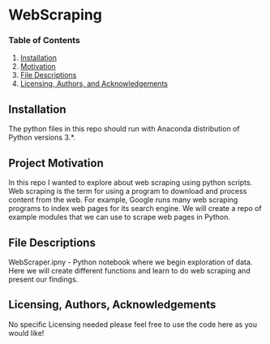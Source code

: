 # WebScraping

### Table of Contents

1. [Installation](#installation)
2. [Motivation](#motivation)
3. [File Descriptions](#files)
4. [Licensing, Authors, and Acknowledgements](#licensing)

## Installation <a name="installation"></a>

The python files in this repo should run with Anaconda distribution of Python versions 3.*.

## Project Motivation<a name="motivation"></a>

In this repo I wanted to explore about web scraping using python scripts. Web scraping is the term for using a program to download and process content from the web. For example, Google runs many web scraping programs to index web pages for its search engine. We will create a repo of example modules that we can use to scrape web pages in Python.

## File Descriptions <a name="files"></a>

WebScraper.ipny - Python notebook where we begin exploration of data. Here we will create different functions and learn to do web scraping and present our findings.

## Licensing, Authors, Acknowledgements<a name="licensing"></a>
No specific Licensing needed please feel free to use the code here as you would like! 

